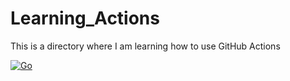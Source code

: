 # Learning_Actions

This is a directory where I am learning how to use GitHub Actions

[![Go](https://github.com/bbynoCode/Learning_Actions/actions/workflows/go.yml/badge.svg)](https://github.com/bbynoCode/Learning_Actions/actions/workflows/go.yml)